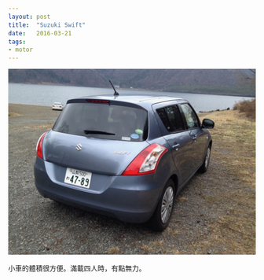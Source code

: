 ```yaml
---
layout: post
title:  "Suzuki Swift"
date:   2016-03-21
tags:
- motor
---
```

![Suzuki Swift](/assets/media/2016-03-21-Suzuki-Swift.jpg)

小車的體積很方便。滿載四人時，有點無力。